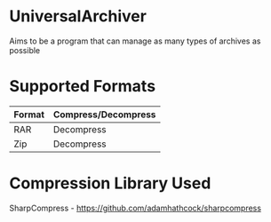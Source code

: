 # UniversalArchiver
Aims to be a program that can manage as many types of archives as possible

# Supported Formats

| Format | Compress/Decompress |
| ------ | ------------------- |
| RAR | Decompress |
| Zip | Decompress |

# Compression Library Used

SharpCompress - https://github.com/adamhathcock/sharpcompress
